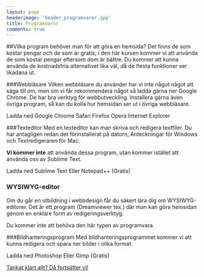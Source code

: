 ```yaml
---
layout: page
headerimage: 'header_programvaror.jpg'
title: Programvaror
comments: true
---
```


##Vilka program behöver man för att göra en hemsida?
Det finns de som kostar pengar och de som är gratis, i den här kursen kommer vi att använda de som kostar pengar eftersom dom är bättre. Du kommer att kunna använda de kostnadsfria alternativet lika väl, då de flesta funktioner ser likadana ut.  


###Webbläsare
Vilken webbläsare du använder har vi inte något något att säga till om, men om vi får rekommendera något så ladda gärna ner Google Chrome. De har bra verktyg för webbutveckling. Installera gärna även övriga program, så kan du kolla hur hemsidan ser ut i övriga webbläsare.

<a class="btn btn-primary download">Ladda ned Google Chrome</a>
<a class="btn btn-secondary download">Safari</a>
<a class="btn btn-secondary download">Firefox</a>
<a class="btn btn-secondary download">Opera</a>
<a class="btn btn-secondary download">Internet Explorer</a> 


###Texteditor
Med en texteditor kan man skriva och redigera textfiler. Du har antagligen redan det förinstallerat på datorn, Anteckningar för Windows och Textredigeraren för Mac.  

<strong>Vi kommer inte</strong> att använda dessa program, utan kommer istället att använda oss av Sublime Text.  

<div><a class="btn btn-primary download">Ladda ned Sublime Text</a> <a class="btn btn-secondary download">Eller Notepad++ (Gratis)</a></div>

<div class="note box">
<h3>WYSIWYG-editor</h3>
<p>Om du går en utbildning i webbdesign får du säkert lära dig om WYSIWYG-editorer.  
Det är ett program (Dreamviewer tex.) där man kan göra hemsidan genom en enklare form av redigeringsverktyg.</p>
<p>Du kommer inte att behöva den här typen av programvara.</p>
</div>

###Bildhanteringsprogram
Med bildhanteringsprogrammet kommer vi att kunna redigera och spara ner bilder i olika format.  

<a class="btn btn-primary download">Ladda ned Photoshop</a> <a class="btn btn-secondary download">Eller Gimp (Gratis)</a>  


<a class="btn btn-next" href="{{ site.url }}/webbdesign/grunderna-i-html/">Tankat klart allt? Då fortsätter vi!</a>
